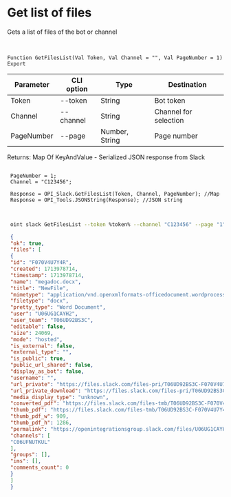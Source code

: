 ﻿---
sidebar_position: 1
---

# Get list of files
 Gets a list of files of the bot or channel


<br/>


`Function GetFilesList(Val Token, Val Channel = "", Val PageNumber = 1) Export`

 | Parameter | CLI option | Type | Destination |
 |-|-|-|-|
 | Token | --token | String | Bot token |
 | Channel | --channel | String | Channel for selection |
 | PageNumber | --page | Number, String | Page number |

 
 Returns: Map Of KeyAndValue - Serialized JSON response from Slack





```bsl title="Code example"
 
 PageNumber = 1;
 Channel = "C123456";
 
 Response = OPI_Slack.GetFilesList(Token, Channel, PageNumber); //Map
 Response = OPI_Tools.JSONString(Response); //JSON string
 
```
	


```sh title="CLI command example"
 
 oint slack GetFilesList --token %token% --channel "C123456" --page "1"

```

```json title="Result"
 {
 "ok": true,
 "files": [
 {
 "id": "F070V4U7Y4R",
 "created": 1713978714,
 "timestamp": 1713978714,
 "name": "megadoc.docx",
 "title": "NewFile",
 "mimetype": "application/vnd.openxmlformats-officedocument.wordprocessingml.document",
 "filetype": "docx",
 "pretty_type": "Word Document",
 "user": "U06UG1CAYH2",
 "user_team": "T06UD92BS3C",
 "editable": false,
 "size": 24069,
 "mode": "hosted",
 "is_external": false,
 "external_type": "",
 "is_public": true,
 "public_url_shared": false,
 "display_as_bot": false,
 "username": "",
 "url_private": "https://files.slack.com/files-pri/T06UD92BS3C-F070V4U7Y4R/megadoc.docx",
 "url_private_download": "https://files.slack.com/files-pri/T06UD92BS3C-F070V4U7Y4R/download/megadoc.docx",
 "media_display_type": "unknown",
 "converted_pdf": "https://files.slack.com/files-tmb/T06UD92BS3C-F070V4U7Y4R-417b34221e/megadoc_converted.pdf",
 "thumb_pdf": "https://files.slack.com/files-tmb/T06UD92BS3C-F070V4U7Y4R-417b34221e/megadoc_thumb_pdf.png",
 "thumb_pdf_w": 909,
 "thumb_pdf_h": 1286,
 "permalink": "https://openintegrationsgroup.slack.com/files/U06UG1CAYH2/F070V4U7Y4R/megadoc.docx",
 "channels": [
 "C06UFNUTKUL"
 ],
 "groups": [],
 "ims": [],
 "comments_count": 0
 }
 ]
 }
```

